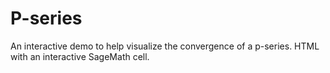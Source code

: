# P-series
An interactive demo to help visualize the convergence of a p-series. HTML with an interactive SageMath cell.
